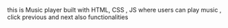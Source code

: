 this is Music player built with HTML, CSS , JS where users can play music , click previous and next also functionalities
